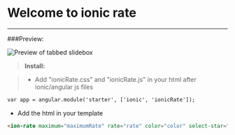Welcome to ionic rate
===================

----------
###Preview: 

![Preview of tabbed slidebox](https://s3-ap-southeast-1.amazonaws.com/stove-arstist/Screen+Shot+2015-12-25+at+4.17.35+PM.png "Preview of tabbed slidebox")

> **Install:**

> - Add "ionicRate.css" and "ionicRate.js" in your html after ionic/angular js files

```html
var app = angular.module('starter', ['ionic', 'ionicRate']);

```
- Add the html in your template

```html
<ion-rate maximum="maximumRate" rate="rate" color="color" select-star="selectedStar(rating)"></ion-rate>

```